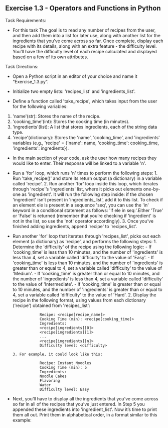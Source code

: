 ## Exercise 1.3 - Operators and Functions in Python

Task Requirements:
  - For this task The goal is to read any number of recipes from the user, and then add them into a list for later use, along with another list for the ingredients that you’ve come across so far. Once complete, display each recipe with its details, along with an extra feature - the difficulty level. You’ll have the difficulty level of each recipe calculated and displayed based on a few of its own attributes.


Task Directions:
  - Open a Python script in an editor of your choice and name it “Exercise_1.3.py”.

  - Initialize two empty lists: 'recipes_list' and 'ingredients_list'.

  - Define a function called 'take_recipe', which takes input from the user for the following variables:
  1. 'name'(str): Stores the name of the recipe.
  2. 'cooking_time'(int): Stores the cooking time (in minutes).
  3. 'ingredients'(list): A list that stores ingredients, each of the string data type.
  4. 'recipe'(dictionary): Stores the 'name', 'cooking_time', and 'ingredients' variables (e.g., 'recipe' = {'name': name, 'cooking_time': cooking_time, 'ingredients': ingredients}).

  - In the main section of your code, ask the user how many recipes they would like to enter. Their response will be linked to a variable 'n'. 

  - Run a 'for' loop, which runs 'n' times to perform the following steps:
        1. Run 'take_recipe()' and store its return output (a dictionary) in a variable called 'recipe'.
        2. Run another 'for' loop inside this loop, which iterates through 'recipe'’s 'ingredients' list, where 
           it picks out elements one-by-one as 'ingredient'. It will run the following step inside: if the 
           chosen 'ingredient' isn’t present in 'ingredients_list', add it to this list. To check if an 
           element ele is present in a sequence 'seq', you can use the 'in' keyword in a conditional statement 
           as follows: 'if ele in seq:'.Either 'True' or 'False' is returned (remember that you’re checking if 
           'ingredient' is not in the list, so use the 'not' operator accordingly).
        3. Once you’ve finished adding ingredients, append 'recipe' to 'recipes_list'.

  - Run another 'for' loop that iterates through 'recipes_list', picks out each element (a dictionary) as 'recipe', and performs the following steps:
        1. Determine the 'difficulty' of the recipe using the following logic: 
              - If 'cooking_time' is less than 10 minutes, and the number of 'ingredients' is less than 4, 
                set a variable called 'difficulty' to the value of 'Easy'.
              - If 'cooking_time' is less than 10 minutes, and the number of 'ingredients' is greater than 
                or equal to 4, set a variable called 'difficulty' to the value of 'Medium'.
              - If 'cooking_time' is greater than or equal to 10 minutes, and the number of 'ingredients' 
                is less than 4, set a variable called 'difficulty' to the value of 'Intermediate'.
              - If 'cooking_time' is greater than or equal to 10 minutes, and the number of 'ingredients' 
                is greater than or equal to 4, set a variable called 'difficulty' to the value of 'Hard'.
        2. Display the recipe in the following format, using values from each dictionary ('recipe') 
           obtained from 'recipes_list':

                    Recipe: <recipe[recipe_name]>
                    Cooking Time (min): <recipe[cooking_time]>
                    Ingredients: 
                    <recipe[ingredients][0]>
                    <recipe[ingredients][1]>
                    ...
                    <recipe[ingredients][n]>
                    Difficulty level: <difficulty>

        3. For example, it could look like this:

                    Recipe: Instant Noodles
                    Cooking Time (min): 5
                    Ingredients: 
                    Noodle Cakes
                    Flavoring
                    Water
                    Difficulty level: Easy

  - Next, you’ll have to display all the ingredients that you’ve come across so far in all of the recipes that you’ve just entered. In Step 5 you appended these ingredients into 'ingredient_list'. Now it’s time to print them all out. Print them in alphabetical order, in a format similar to this example: